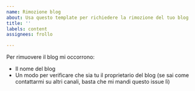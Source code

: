 ```yaml
---
name: Rimozione blog
about: Usa questo template per richiedere la rimozione del tuo blog
title: ''
labels: content
assignees: frollo

---
```


Per rimuovere il blog mi occorrono:
* Il nome del blog
* Un modo per verificare che sia tu il proprietario del blog (se sai come contattarmi su altri canali, basta che mi mandi questo issue lì)
